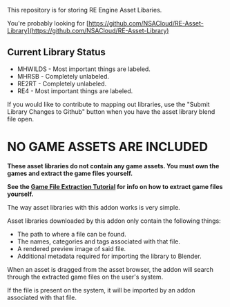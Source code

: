 This repository is for storing RE Engine Asset Libaries.

You're probably looking for [https://github.com/NSACloud/RE-Asset-Library](https://github.com/NSACloud/RE-Asset-Library)

## Current Library Status

* MHWILDS - Most important things are labeled.
* MHRSB - Completely unlabeled.
* RE2RT - Completely unlabeled.
* RE4 - Most important things are labeled.

If you would like to contribute to mapping out libraries, use the "Submit Library Changes to Github" button when you have the asset library blend file open.

# NO GAME ASSETS ARE INCLUDED
**These asset libraries do not contain any game assets. You must own the games and extract the game files yourself.**

**See the [Game File Extraction Tutorial](https://github.com/Modding-Haven/REEngine-Modding-Documentation/wiki/Extracting-Game-Files) for info on how to extract game files yourself.**

The way asset libraries with this addon works is very simple.

Asset libraries downloaded by this addon only contain the following things:
* The path to where a file can be found.
* The names, categories and tags associated with that file.
* A rendered preview image of said file.
* Additional metadata required for importing the library to Blender.

When an asset is dragged from the asset browser, the addon will search through the extracted game files on the user's system.

If the file is present on the system, it will be imported by an addon associated with that file.